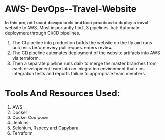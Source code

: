 # AWS- DevOps--Travel-Website
In this project I used devops tools and best practices to deploy a travel website to AWS. Most importantly I bult 3 pipelines that:
 Automate deployment through CI/CD pipelines. 
1. The CI pipeline into production builds the website on the fly and runs unit tests before every pull request enters review. 
2. The CD pipeline automates deployment of the website artifacts into AWS via terraform.
3. Then a separate pipeline runs daily to merge the master branches from each development team into an integration environment that runs integration tests and reports failure to appropriate team members. 



# Tools And Resources Used:
1. AWS
2. Docker 
3. Docker Compose
4. Jenkins
5. Selenium, Rspecy and Capybara.
6. Terraform
